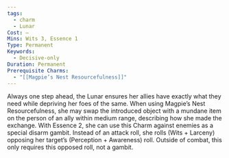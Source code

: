 ```yaml
---
tags:
  - charm
  - Lunar
Cost: —
Mins: Wits 3, Essence 1
Type: Permanent
Keywords:
  - Decisive-only
Duration: Permanent
Prerequisite Charms:
  - "[[Magpie’s Nest Resourcefulness]]"
---
```

Always one step ahead, the Lunar ensures her allies have exactly what they need while depriving her foes of the same. When using Magpie’s Nest Resourcefulness, she may swap the introduced object with a mundane item on the person of an ally within medium range, describing how she made the exchange. With Essence 2, she can use this Charm against enemies as a special disarm gambit. Instead of an attack roll, she rolls (Wits + Larceny) opposing her target’s (Perception + Awareness) roll. Outside of combat, this only requires this opposed roll, not a gambit.